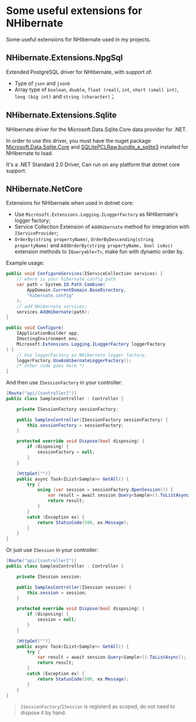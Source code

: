 # Some useful extensions for NHibernate

Some useful extensions for NHibernate used in my projects.

## NHibernate.Extensions.NpgSql

Extended PostgreSQL driver for NHibernate, with support of:

- Type of `json` and `jsonb`
- Array type of `boolean`, `double`, `float (real)`, `int`, `short (small int)`,
  `long (big int)` and `string (character)`；

## NHibernate.Extensions.Sqlite

NHibernate driver for the Microsoft.Data.Sqlite.Core data provider for .NET.

In order to use this driver, you must have the nuget package [Microsoft.Data.Sqlite.Core](https://www.nuget.org/packages/Microsoft.Data.Sqlite.Core/) and [SQLitePCLRaw.bundle_e_sqlite3](https://www.nuget.org/packages/SQLitePCLRaw.bundle_e_sqlite3/) installed for NHibernate to load.

It's a .NET Standard 2.0 Driver, Can run on any platform that dotnet core support.

## NHibernate.NetCore

Extensions for NHibernate when used in dotnet core:

- Use `Microsoft.Extensions.Logging.ILoggerFactory` as NHibernate's logger factory;
- Service Collection Extension of `AddHibernate` method for integration with `IServiceProvider`;
- `OrderBy(string propertyName)`, `OrderByDescending(string propertyName)` and
  `AddOrderBy(string propertyName, bool isAsc)` extension methods to `IQueryable<T>`, 
  make fun with dynamic order by.

Example usage:

```cs
public void ConfigureServices(IServiceCollection services) {
    // where is your hibernate.config path
    var path = System.IO.Path.Combine(
        AppDomain.CurrentDomain.BaseDirectory,
        "hibernate.config"
    );
    // add NHibernate services;
    services.AddHibernate(path);
}

public void Configure(
    IApplicationBuilder app,
    IHostingEnvironment env,
    Microsoft.Extensions.Logging.ILoggerFactory loggerFactory
) {
    // Use loggerFactory as NHibernate logger factory.
    loggerFactory.UseAsHibernateLoggerFactory();
    /* other code goes here */
}
```

And then use `ISessionFactory` in your controller:

```cs
[Route("api/[controller]")]
public class SamplesController : Controller {

    private ISessionFactory sessionFactory;

    public SamplesController(ISessionFactory sessionFactory) {
        this.sessionFactory = sessionFactory;
    }

    protected override void Dispose(bool disposing) {
        if (disposing) {
            sessionFactory = null;
        }
    }

    [HttpGet("")]
    public async Task<IList<Sample>> GetAll() {
        try {
            using (var session = sessionFactory.OpenSession()) {
                var result = await session.Query<Sample>().ToListAsync();
                return result;
            }
        }
        catch (Exception ex) {
            return StatusCode(500, ex.Message);
        }
    }
}
```

Or just use `ISession` in your controller:

```cs
[Route("api/[controller]")]
public class SamplesController : Controller {

    private ISession session;

    public SamplesController(ISession session) {
        this.session = session;
    }

    protected override void Dispose(bool disposing) {
        if (disposing) {
            session = null;
        }
    }

    [HttpGet("")]
    public async Task<IList<Sample>> GetAll() {
        try {
            var result = await session.Query<Sample>().ToListAsync();
            return result;
        }
        catch (Exception ex) {
            return StatusCode(500, ex.Message);
        }
    }
}
```

> `ISessionFactory`/`ISession` is registerd as scoped, do not need to dispose it by hand.
